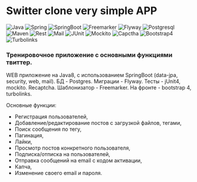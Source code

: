 # Switter clone very simple APP

![Java](https://img.shields.io/badge/-Java-05122A?style=flat&logo=Java&logoColor=fffffb) ![Spring](https://img.shields.io/badge/-Spring-05122A?style=flat&logo=Spring) ![SpringBoot](https://img.shields.io/badge/-SpringBoot-05122A?style=flat&logo=SpringBoot) ![Freemarker](https://img.shields.io/badge/-Freemarker-05122A?style=flat&logo=Freemarker) ![Flyway](https://img.shields.io/badge/-Flyway-05122A?style=flat&logo=Flyway) ![Postgresql](https://img.shields.io/badge/-Postgresql-05122A?style=flat&logo=Postgresql&logoColor=white) ![Maven](https://img.shields.io/badge/-Maven-05122A?style=flat&logo=Maven) ![Rest](https://img.shields.io/badge/-RestAPI-05122A?style=flat&logo=rest) ![Mail](https://img.shields.io/badge/-Mail-05122A?style=flat&logo=Mail) ![JUnit](https://img.shields.io/badge/-JUnit-05122A?style=flat&logo=Junit) ![Mockito](https://img.shields.io/badge/-Mockito-05122A?style=flat&logo=Mockito) ![Capctha](https://img.shields.io/badge/-Captcha-05122A?style=flat&logo=Captcha) ![Bootstrap4](https://img.shields.io/badge/-Bootstrap4-05122A?style=flat&logo=bootstrap&logoColor=blue) ![Turbolinks](https://img.shields.io/badge/-Turbolinks-05122A?style=flat&logo=Turbolinks)

### Тренировочное приложение с основными функциями твиттер.
WEB приложение на Java8, с использованием SpringBoot (data-jpa, security, web, mail).
БД - Postgres. Миграции - Flyway. Тесты - jUnit4, mockito. Recaptcha. Шаблонизатор - Freemarker. 
На фронте - bootstrap 4, turbolinks.

Основные функции:
- Регистрация пользователей,
- Добавление/редактирование постов с загрузкой файлов, тегами,
- Поиск сообщения по тегу,
- Пагинация,
- Лайки,
- Просмотр постов конкретного пользователя,
- Подписка/отписка на пользователей,
- Отправка сообщений на email с кодом активации,
- Капча,
- Изменение своего email и пароля.